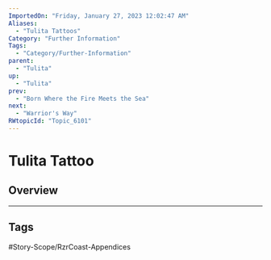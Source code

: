 ```yaml
---
ImportedOn: "Friday, January 27, 2023 12:02:47 AM"
Aliases:
  - "Tulita Tattoos"
Category: "Further Information"
Tags:
  - "Category/Further-Information"
parent:
  - "Tulita"
up:
  - "Tulita"
prev:
  - "Born Where the Fire Meets the Sea"
next:
  - "Warrior's Way"
RWtopicId: "Topic_6101"
---
```

# Tulita Tattoo
## Overview

---
## Tags
#Story-Scope/RzrCoast-Appendices


